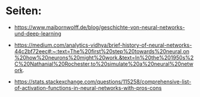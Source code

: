 # Seiten:

- <https://www.maibornwolff.de/blog/geschichte-von-neural-networks-und-deep-learning>

- <https://medium.com/analytics-vidhya/brief-history-of-neural-networks-44c2bf72eec#:~:text=The%20first%20step%20towards%20neural,on%20how%20neurons%20might%20work.&text=In%20the%201950s%2C%20Nathanial%20Rochester,to%20simulate%20a%20neural%20network>.

- <https://stats.stackexchange.com/questions/115258/comprehensive-list-of-activation-functions-in-neural-networks-with-pros-cons>
